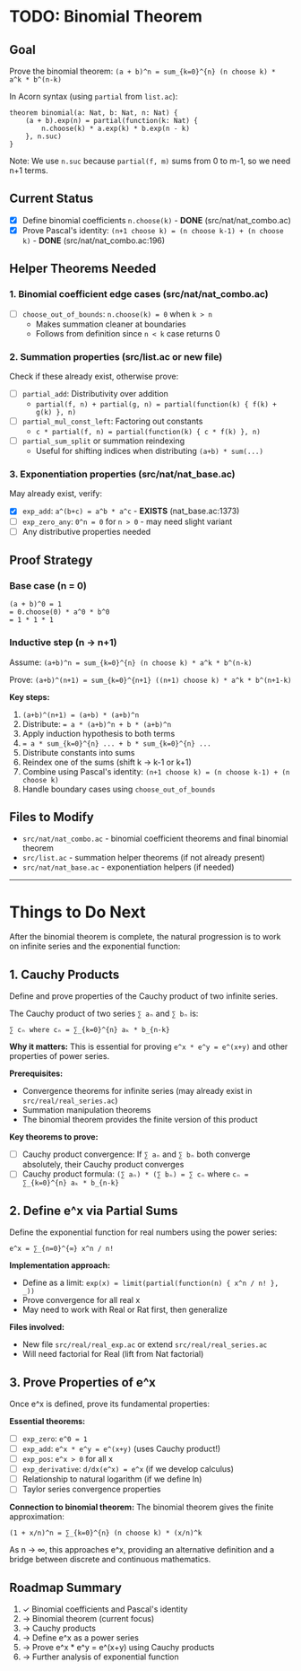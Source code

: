# TODO: Binomial Theorem

## Goal
Prove the binomial theorem: `(a + b)^n = sum_{k=0}^{n} (n choose k) * a^k * b^(n-k)`

In Acorn syntax (using `partial` from `list.ac`):
```acorn
theorem binomial(a: Nat, b: Nat, n: Nat) {
    (a + b).exp(n) = partial(function(k: Nat) {
        n.choose(k) * a.exp(k) * b.exp(n - k)
    }, n.suc)
}
```

Note: We use `n.suc` because `partial(f, m)` sums from 0 to m-1, so we need n+1 terms.

## Current Status
- [x] Define binomial coefficients `n.choose(k)` - **DONE** (src/nat/nat_combo.ac)
- [x] Prove Pascal's identity: `(n+1 choose k) = (n choose k-1) + (n choose k)` - **DONE** (src/nat/nat_combo.ac:196)

## Helper Theorems Needed

### 1. Binomial coefficient edge cases (src/nat/nat_combo.ac)
- [ ] `choose_out_of_bounds`: `n.choose(k) = 0` when `k > n`
  - Makes summation cleaner at boundaries
  - Follows from definition since `n < k` case returns 0

### 2. Summation properties (src/list.ac or new file)
Check if these already exist, otherwise prove:
- [ ] `partial_add`: Distributivity over addition
  - `partial(f, n) + partial(g, n) = partial(function(k) { f(k) + g(k) }, n)`
- [ ] `partial_mul_const_left`: Factoring out constants
  - `c * partial(f, n) = partial(function(k) { c * f(k) }, n)`
- [ ] `partial_sum_split` or summation reindexing
  - Useful for shifting indices when distributing `(a+b) * sum(...)`

### 3. Exponentiation properties (src/nat/nat_base.ac)
May already exist, verify:
- [x] `exp_add`: `a^(b+c) = a^b * a^c` - **EXISTS** (nat_base.ac:1373)
- [ ] `exp_zero_any`: `0^n = 0` for `n > 0` - may need slight variant
- [ ] Any distributive properties needed

## Proof Strategy

### Base case (n = 0)
```
(a + b)^0 = 1
= 0.choose(0) * a^0 * b^0
= 1 * 1 * 1
```

### Inductive step (n → n+1)
Assume: `(a+b)^n = sum_{k=0}^{n} (n choose k) * a^k * b^(n-k)`

Prove: `(a+b)^(n+1) = sum_{k=0}^{n+1} ((n+1) choose k) * a^k * b^(n+1-k)`

**Key steps:**
1. `(a+b)^(n+1) = (a+b) * (a+b)^n`
2. Distribute: `= a * (a+b)^n + b * (a+b)^n`
3. Apply induction hypothesis to both terms
4. `= a * sum_{k=0}^{n} ... + b * sum_{k=0}^{n} ...`
5. Distribute constants into sums
6. Reindex one of the sums (shift k → k-1 or k+1)
7. Combine using Pascal's identity: `(n+1 choose k) = (n choose k-1) + (n choose k)`
8. Handle boundary cases using `choose_out_of_bounds`

## Files to Modify
- `src/nat/nat_combo.ac` - binomial coefficient theorems and final binomial theorem
- `src/list.ac` - summation helper theorems (if not already present)
- `src/nat/nat_base.ac` - exponentiation helpers (if needed)

---

# Things to Do Next

After the binomial theorem is complete, the natural progression is to work on infinite series and the exponential function:

## 1. Cauchy Products
Define and prove properties of the Cauchy product of two infinite series.

The Cauchy product of two series `∑ aₙ` and `∑ bₙ` is:
```
∑ cₙ where cₙ = ∑_{k=0}^{n} aₖ * b_{n-k}
```

**Why it matters:** This is essential for proving `e^x * e^y = e^(x+y)` and other properties of power series.

**Prerequisites:**
- Convergence theorems for infinite series (may already exist in `src/real/real_series.ac`)
- Summation manipulation theorems
- The binomial theorem provides the finite version of this product

**Key theorems to prove:**
- [ ] Cauchy product convergence: If `∑ aₙ` and `∑ bₙ` both converge absolutely, their Cauchy product converges
- [ ] Cauchy product formula: `(∑ aₙ) * (∑ bₙ) = ∑ cₙ` where `cₙ = ∑_{k=0}^{n} aₖ * b_{n-k}`

## 2. Define e^x via Partial Sums
Define the exponential function for real numbers using the power series:
```
e^x = ∑_{n=0}^{∞} x^n / n!
```

**Implementation approach:**
- Define as a limit: `exp(x) = limit(partial(function(n) { x^n / n! }, _))`
- Prove convergence for all real x
- May need to work with Real or Rat first, then generalize

**Files involved:**
- New file `src/real/real_exp.ac` or extend `src/real/real_series.ac`
- Will need factorial for Real (lift from Nat factorial)

## 3. Prove Properties of e^x
Once e^x is defined, prove its fundamental properties:

**Essential theorems:**
- [ ] `exp_zero`: `e^0 = 1`
- [ ] `exp_add`: `e^x * e^y = e^(x+y)` (uses Cauchy product!)
- [ ] `exp_pos`: `e^x > 0` for all x
- [ ] `exp_derivative`: `d/dx(e^x) = e^x` (if we develop calculus)
- [ ] Relationship to natural logarithm (if we define ln)
- [ ] Taylor series convergence properties

**Connection to binomial theorem:**
The binomial theorem gives the finite approximation:
```
(1 + x/n)^n = ∑_{k=0}^{n} (n choose k) * (x/n)^k
```
As n → ∞, this approaches e^x, providing an alternative definition and a bridge between discrete and continuous mathematics.

## Roadmap Summary
1. ✓ Binomial coefficients and Pascal's identity
2. → Binomial theorem (current focus)
3. → Cauchy products
4. → Define e^x as a power series
5. → Prove e^x * e^y = e^(x+y) using Cauchy products
6. → Further analysis of exponential function

